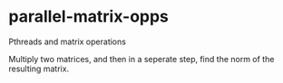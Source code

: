 parallel-matrix-opps
====================

Pthreads and matrix operations

Multiply two matrices, and then in a seperate step, find the norm of the resulting matrix.
